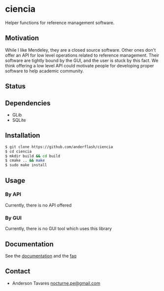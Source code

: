 # ciencia

Helper functions for reference management software.

## Motivation

While I like Mendeley, they are a closed source software. 
Other ones don't offer an API for low level operations related to reference management.
Their software are tightly bound by the GUI, and the user is stuck by this fact.
We think offering a low level API could motivate people for developing proper software to help academic community.

## Status


## Dependencies

- GLib
- SQLite

## Installation

~~~bash
$ git clone https://github.com/anderflash/ciencia
$ cd ciencia
$ mkdir build && cd build
$ cmake .. && make
$ sudo make install
~~~

## Usage

### By API

Currently, there is no API offered

### By GUI

Currently, there is no GUI tool which uses this library

## Documentation

See the [documentation]() and the [faq]()

## Contact

- Anderson Tavares <nocturne.pe@gmail.com>

